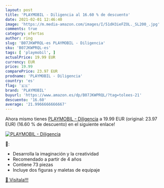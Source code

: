```yaml
---
layout: post
title: 'PLAYMOBIL - Diligencia al 16.60 % de descuento'
date: 2021-02-01 12:46:40
image: 'https://m.media-amazon.com/images/I/51dH3ieFZOL._SL200_.jpg'
comments: true
category: ofertas
author: ring
slug: 'B07JKWPRQL-es PLAYMOBIL - Diligencia'
sku: 'B07JKWPRQL-es'
tags: [ 'playmobil', ]
actualPrice: 19.99 EUR
currency: EUR
price: 19.99
comparePrice: 23.97 EUR
prodname: 'PLAYMOBIL - Diligencia'
country: 'es'
flag: '🇪🇸'
brand: 'PLAYMOBIL'
buyurl: 'https://www.amazon.es/dp/B07JKWPRQL/?tag=tolees-21'
descuento: '16.60'
average: '21.9966666666667'
---
```


Ahora mismo tienes [PLAYMOBIL - Diligencia](https://www.amazon.es/dp/B07JKWPRQL/?tag=tolees-21) a 19.99 EUR (original: 23.97 EUR) (16.60 %  de descuento) en el siguiente enlace!

[![PLAYMOBIL - Diligencia](https://m.media-amazon.com/images/I/51dH3ieFZOL._SL200_.jpg)](https://www.amazon.es/dp/B07JKWPRQL/?tag=tolees-21)

🔎:

- Desarrolla la imaginación y la creatividad
- Recomendado a partir de 4 años
- Contiene 73 piezas
- Incluye dos figuras y maletas de equipaje

[🛒 Visítala!!!](https://www.amazon.es/dp/B07JKWPRQL/?tag=tolees-21)
